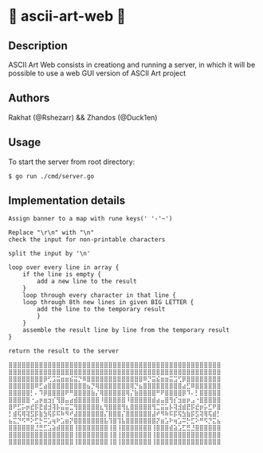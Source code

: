 # :duck: ascii-art-web :duck:

## Description

ASCII Art Web consists in creationg and running a server, in which it will be possible to use a web GUI version of ASCII Art project

## Authors

Rakhat (@Rshezarr) && Zhandos (@Duck1en)

## Usage

To start the server from root directory:

```
$ go run ./cmd/server.go
```

## Implementation details

```
Assign banner to a map with rune keys(' '-'~')

Replace "\r\n" with "\n"
check the input for non-printable characters

split the input by '\n'

loop over every line in array {
	if the line is empty {
        add a new line to the result
    }
    loop through every character in that line {
	loop through 8th new lines in given BIG LETTER {
		add the line to the temporary result
        }
    }
	assemble the result line by line from the temporary result
}

return the result to the server
```

```
⣿⣿⣿⣿⣿⣿⣿⣿⣿⣿⣿⣿⣿⣿⣿⣿⣿⣿⣿⣿⣿⣿⣿⣿⣿⣿⣿⣿⣿⣿⣿⣿⣿⣿⣿⣿⣿⣿⣿⣿⣿⣿⣿⣿⣿⣿⣿⣿⣿
⣿⣿⣿⣿⣿⣿⣿⣿⣿⣿⣿⣿⣿⣿⣿⣿⣿⣿⣿⣿⣿⣿⣿⣿⣿⣿⣿⣿⣿⣿⣿⣿⣿⣿⣿⣿⣿⣿⣿⣿⣿⣿⣿⣿⣿⣿⣿⣿⣿
⣿⣿⣿⣿⣿⣿⣿⣿⡿⢋⣩⣭⣶⣶⣮⣭⡙⠿⣿⣿⣿⣿⣿⣿⣿⣿⣿⣿⣿⣿⣿⠿⡙⣭⣮⣶⣶⣭⣩⢋⡿⣿⣿⣿⣿⣿⣿⣿⣿
⣿⣿⣿⣿⣿⣿⠿⣋⣴⣿⣿⣿⣿⣿⣿⣿⣿⣿⣦⡙⢿⣿⣿⣿⣿⣿⣿⣿⢿⡙⣦⣿⣿⣿⣿⣿⣿⣿⣿⣿⣴⣋⠿⣿⣿⣿⣿⣿⣿
⣿⣿⣿⣿⣿⡃⠄⠹⡿⣿⣿⣿⣿⠟⠛⣿⣿⣿⣿⣷⡌⢿⣿⣿⣿⣿⣿⢿⡌⣷⣿⣿⣿⣿⠛⠟⣿⣿⣿⣿⡿⠹⠄⡃⣿⣿⣿⣿⣿
⣿⣿⣿⣿⣿⠐⣠⡶⣶⣲⡎⢻⣿⣤⣴⣾⣿⣿⣿⣿⣿⠸⣿⣿⣿⣿⣿⠸⣿⣿⣿⣿⣿⣾⣴⣤⣿⢻⡎⣲⣶⡶⣠⠐⣿⣿⣿⣿⣿
⣿⠟⣋⡥⡶⣞⡯⣟⣾⣺⢽⡧⣥⣭⣉⢻⣿⣿⣿⣿⣿⣆⢻⣿⣿⣿⢻⣆⣿⣿⣿⣿⣿⢻⣉⣭⣥⡧⢽⣺⣾⣟⡯⣞⡶⡥⣋⠟⣿
⡃⣾⢯⢿⢽⣫⡯⣷⣳⢯⡯⠯⠷⠻⠞⣼⣿⣿⣿⣿⣿⣿⡌⣿⣿⣿⡌⣿⣿⣿⣿⣿⣿⣼⠞⠻⠷⠯⡯⢯⣳⣷⡯⣫⢽⢿⢯⣾⡃
⣦⣍⡙⠫⠛⠕⣋⡓⠭⣡⢶⠗⣡⣶⡝⣿⣿⣿⣿⣿⣿⣿⣧⢹⣿⢹⣧⣿⣿⣿⣿⣿⣿⣿⡝⣶⣡⠗⢶⣡⠭⡓⣋⠕⠛⠫⡙⣍⣦
⣿⣿⣿⣿⣿⣿⣘⣛⣋⣡⣵⣾⣿⣿⣿⢸⣿⣿⣿⣿⣿⣿⣿⢸⣿⢸⣿⣿⣿⣿⣿⣿⣿⢸⣿⣿⣿⣾⣵⣡⣋⣛⣘⣿⣿⣿⣿⣿⣿
⣿⣿⣿⣿⣿⣿⣿⣿⣿⣿⣿⣿⣿⣿⣿⢸⣿⣿⣿⣿⣿⣿⣿⢸⣿⢸⣿⣿⣿⣿⣿⣿⣿⢸⣿⣿⣿⣿⣿⣿⣿⣿⣿⣿⣿⣿⣿⣿⣿
⣿⣿⣿⣿⣿⣿⣿⣿⣿⣿⣿⣿⣿⣿⣿⢸⣿⣿⣿⣿⣿⣿⣿⢸⣿⢸⣿⣿⣿⣿⣿⣿⣿⢸⣿⣿⣿⣿⣿⣿⣿⣿⣿⣿⣿⣿⣿⣿⣿
```
